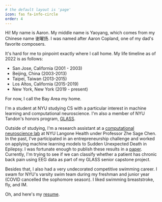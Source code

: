 ```yaml
---
# the default layout is 'page'
icon: fas fa-info-circle
order: 4
---
```


Hi! My name is Aaron. My middle name is Yaoyang, which comes from my Chinese name 谢曜扬. I was named after Aaron Copland, one of my dad's favorite composers. 

It's hard for me to pinpoint exactly where I call home. My life timeline as of 2022 is as follows:

* San Jose, California (2001 - 2003)
* Beijing, China (2003-2013)
* Taipei, Taiwan (2013-2015)
* Los Altos, California (2015-2019)
* New York, New York (2019 - present)

For now, I call the Bay Area my home.

I'm a student at NYU studying CS with a particular interest in machine learning and computational neuroscience. I'm also a member of NYU Tandon's honors program, [GLASS](https://engineering.nyu.edu/academics/support-services/undergraduate/glass). 

Outside of studying, I'm a research assistant at a [computational neuroscience lab](http://www.cn3laboratory.org/home.html) at NYU Langone Health under Professor Zhe Sage Chen. In the past, I've participated in an entrepreneurship challenge and worked on applying machine learning models to Sudden Unexpected Death in Epilepsy. I was fortunate enough to publish these results in a [paper](https://www.frontiersin.org/articles/10.3389/fneur.2022.858333/full). Currently, I'm trying to see if we can classify whether a patient has chronic back pain using EEG data as part of my GLASS senior capstone project. 

Besides that, I also had a very undecorated competitive swimming career. I swam for NYU's varsity swim team during my freshman and junior year (COVID cancelled the sophomore season). I liked swimming breaststroke, fly, and IM. 

Oh, and here's my [resume](https://aaronhsieh.github.io/assets/Aaron_Hsieh_Resume.pdf).